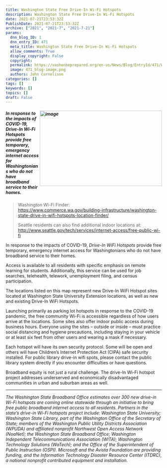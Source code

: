 ```yaml
---
title: Washington State Free Drive-In Wi-Fi Hotspots
description: Washington State Free Drive-In Wi-Fi Hotspots
date: 2021-07-21T23:53:32Z
PublishDate: 2021-07-21T23:53:32Z
archive: ["2021", "2021-7", "2021-7-21"]
params:
  dnn_blog_ID: 1
  dnn_entry_ID: 471
  meta_title: Washington State Free Drive-In Wi-Fi Hotspots
  allow_comments: True
  display_copyright: False
  copyright:
  permalink: https://vashonbeprepared.org/en-us/News/Blog/EntryId/471/Washington-State-Free-Drive-In-Wi-Fi-Hotspots
  image: 471_blog-image.png
  authors: John Cornelison
categories: []
tags: []
keywords: []
topics: []
draft: False
---
```


<h5><img width="394" height="243" title="image" align="right" style="border: 0px currentcolor; border-image: none; float: right; display: inline; background-image: none;" alt="image" src="https://vashonbeprepared.org./images/471/Open-Live-Writer-Washington-State-Drive-In-WiFi-Hotspots_EC8E-image_ba5f4ff7-341b-40d6-a962-55c885be142a.png" border="0">In response to the impacts of COVID-19, <em>Drive-In Wi-Fi Hotspots </em>provide free temporary, emergency internet access for Washingtonians who do not have broadband service to their homes.</h5><blockquote><p>Washington Wi-Fi Finder:<br><a title="https://www.commerce.wa.gov/building-infrastructure/washington-state-drive-in-wifi-hotspots-location-finder/" href="https://www.commerce.wa.gov/building-infrastructure/washington-state-drive-in-wifi-hotspots-location-finder/">https://www.commerce.wa.gov/building-infrastructure/washington-state-drive-in-wifi-hotspots-location-finder/</a></p><p>Seattle residents can also find additional indoor locations at: <a href="https://gcc02.safelinks.protection.outlook.com/?url=http%3A%2F%2Fwww.seattle.gov%2Ftech%2Fservices%2Finternet-access%2Ffree-public-wi-fi&amp;data=04%7C01%7Cyvonne.wilcox%40commerce.wa.gov%7Ccdb4706485064272c6b908d91c863c2c%7C11d0e217264e400a8ba057dcc127d72d%7C0%7C0%7C637572185127893100%7CUnknown%7CTWFpbGZsb3d8eyJWIjoiMC4wLjAwMDAiLCJQIjoiV2luMzIiLCJBTiI6Ik1haWwiLCJXVCI6Mn0%3D%7C1000&amp;sdata=m5ZtvDxW08vC2871jfT1IF4%2FJzl3sl5Oa6d74Gbvwts%3D&amp;reserved=0">http://www.seattle.gov/tech/services/internet-access/free-public-wi-fi</a></p></blockquote><p>In response to the impacts of COVID-19, <em>Drive-In WiFi Hotspots </em>provide free temporary, emergency internet access for Washingtonians who do not have broadband service to their homes.<p>Access is available to all residents with specific emphasis on remote learning for students. Additionally, this service can be used for job searches, telehealth, telework, unemployment filing, and census participation.<p>The locations listed on this map represent new Drive-In WiFi Hotspot sites located at Washington State University Extension locations, as well as new and existing Drive-In WiFi Hotspots. <p>Launching primarily as parking lot hotspots in response to the COVID-19 pandemic, the free community Wi-Fi is accessible regardless of how users arrive at the locations. Some sites also offer indoor public access during business hours. Everyone using the sites – outside or inside – must practice social distancing and hygiene precautions, including staying in your vehicle or at least six feet from other users and wearing a mask if necessary.<p>Each hotspot will have its own security protocol. Some will be open and others will have Children’s Internet Protection Act (CIPA) safe security installed. For public library drive-in wifi spots, please contact the public library system directly if you encounter difficulties or have questions.<p>Broadband equity is not just a rural challenge. The drive-In Wi-Fi hotspot project addresses underserved and economically disadvantaged communities in urban and suburban areas as well.<hr><p><em>The Washington State Broadband Office estimates over 300 new drive-in Wi-Fi hotspots are coming online statewide through an initiative to bring free public broadband internet access to all residents. Partners in the state’s drive-in Wi-Fi hotspots project include: Washington State University; Washington State Library, part of the Washington Office of the Secretary of State; members of the Washington Public Utility Districts Association (WPUDA) and affiliated nonprofit Northwest Open Access Network (NoaNet); the Washington State Broadband Office; Washington Independent Telecommunications Association (WITA); Washington Technology Solutions (WaTech); and the Office of the Superintendent of Public Instruction (OSPI). Microsoft and the Avista Foundation are providing funding, and the Information Technology Disaster Resource Center (ITDRC), a national nonprofit contributed equipment and installation.</em>
